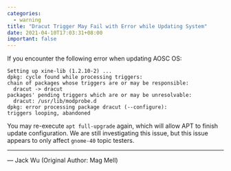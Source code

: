 ```yaml
---
categories:
  - warning
title: "Dracut Trigger May Fail with Error while Updating System"
date: 2021-04-10T17:03:31+08:00
important: false
---
```


If you encounter the following error when updating AOSC OS:

    Setting up xine-lib (1.2.10-2) ...
    dpkg: cycle found while processing triggers:
    chain of packages whose triggers are or may be responsible:
      dracut -> dracut
    packages' pending triggers which are or may be unresolvable:
      dracut: /usr/lib/modprobe.d
    dpkg: error processing package dracut (--configure):
    triggers looping, abandoned

You may re-execute `apt full-upgrade` again, which will allow APT to finish update configuration.
We are still investigating this issue, but this issue appears to only affect `gnome-40` topic testers.

----

— Jack Wu (Original Author: Mag Mell)
